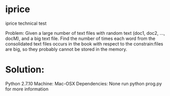 # iprice
iprice technical test

Problem: Given a large number of text files with random text (doc1, doc2, …, docM), and a big text file. Find the number of times each word from the consolidated text files occurs in the book with respect to the constrain:files are big, so they probably cannot be stored in the memory.

Solution:
=========
Python 2.7.10
Machine: Mac-OSX
Dependencies: None
run python prog.py for more information

